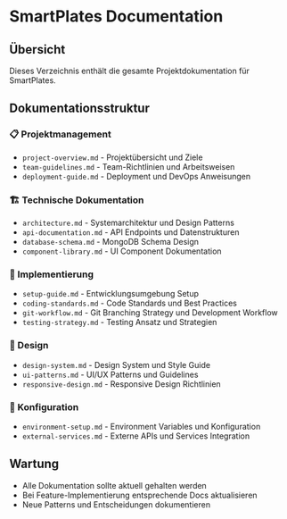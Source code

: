 # SmartPlates Documentation

## Übersicht

Dieses Verzeichnis enthält die gesamte Projektdokumentation für SmartPlates.

## Dokumentationsstruktur

### 📋 Projektmanagement
- `project-overview.md` - Projektübersicht und Ziele
- `team-guidelines.md` - Team-Richtlinien und Arbeitsweisen
- `deployment-guide.md` - Deployment und DevOps Anweisungen

### 🏗️ Technische Dokumentation
- `architecture.md` - Systemarchitektur und Design Patterns
- `api-documentation.md` - API Endpoints und Datenstrukturen
- `database-schema.md` - MongoDB Schema Design
- `component-library.md` - UI Component Dokumentation

### 🚀 Implementierung
- `setup-guide.md` - Entwicklungsumgebung Setup
- `coding-standards.md` - Code Standards und Best Practices
- `git-workflow.md` - Git Branching Strategy und Development Workflow
- `testing-strategy.md` - Testing Ansatz und Strategien

### 🎨 Design
- `design-system.md` - Design System und Style Guide
- `ui-patterns.md` - UI/UX Patterns und Guidelines
- `responsive-design.md` - Responsive Design Richtlinien

### 🔧 Konfiguration
- `environment-setup.md` - Environment Variables und Konfiguration
- `external-services.md` - Externe APIs und Services Integration

## Wartung

- Alle Dokumentation sollte aktuell gehalten werden
- Bei Feature-Implementierung entsprechende Docs aktualisieren
- Neue Patterns und Entscheidungen dokumentieren
